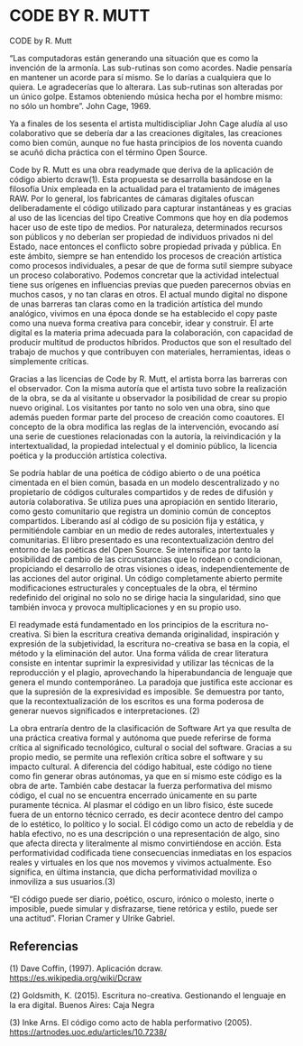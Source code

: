 # CODE BY R. MUTT
CODE by R. Mutt


“Las computadoras están generando una situación que es como la invención de la armonía. Las sub-rutinas son como acordes. Nadie pensaría en mantener un acorde para sí mismo. Se lo darías a cualquiera que lo quiera. Le agradecerías que lo alterara. Las sub-rutinas son alteradas por un único golpe. Estamos obteniendo música hecha por el hombre mismo: no sólo un hombre”. John Cage, 1969.

Ya a finales de los sesenta el artista multidiscipliar John Cage aludía al uso colaborativo que se debería dar a las creaciones digitales, las creaciones como bien común, aunque no fue hasta principios de los noventa cuando se acuñó dicha práctica con el término Open Source. 

Code by R. Mutt es una obra readymade que deriva de la aplicación de código abierto dcraw(1). Esta propuesta se desarrolla basándose en la filosofía Unix empleada en la actualidad para el tratamiento de imágenes RAW. Por lo general, los fabricantes de cámaras digitales ofuscan deliberadamente el código utilizado para capturar instantáneas y es gracias al uso de las licencias del tipo Creative Commons que hoy en día podemos hacer uso de este tipo de medios. Por naturaleza, determinados recursos son públicos y no deberían ser propiedad de individuos privados ni del Estado, nace entonces el conflicto sobre propiedad privada y pública.
En este ámbito, siempre se han entendido los procesos de creación artística como procesos individuales, a pesar de que de forma sutil siempre subyace un proceso colaborativo. Podemos concretar que la actividad intelectual tiene sus orígenes en influencias previas que pueden parecernos obvias en muchos casos, y no tan claras en otros. El actual mundo digital no dispone de unas barreras tan claras como en la tradición artística del mundo analógico, vivimos en una época donde se ha establecido el copy paste como una nueva forma creativa para concebir, idear y construir. El arte digital es la materia prima adecuada para la colaboración, con capacidad de producir multitud de productos híbridos. Productos que son el resultado del trabajo de muchos y que contribuyen con materiales, herramientas, ideas o simplemente críticas.

Gracias a las licencias de Code by R. Mutt, el artista borra las barreras con el observador. Con la misma autoría que el artista tuvo sobre la realización de la obra, se da al visitante u observador la posibilidad de crear su propio nuevo original. Los visitantes por tanto no solo ven una obra, sino que además pueden formar parte del proceso de creación como coautores. 
El concepto de la obra modifica las reglas de la intervención, evocando así una serie de cuestiones relacionadas con la autoría, la reivindicación y la intertextualidad, la propiedad intelectual y el dominio público, la licencia poética y la producción artística colectiva.

Se podría hablar de una poética de código abierto o de una poética cimentada en el bien común, basada en un modelo descentralizado y no propietario de códigos culturales compartidos y de redes de difusión y autoría colaborativa. Se utiliza pues una apropiación en sentido literario, como gesto comunitario que registra un dominio común de conceptos compartidos. Liberando así al código de su posición fija y estática, y permitiéndole cambiar en un medio de redes autorales, intertextuales y comunitarias. 
El libro presentado es una recontextualización dentro del entorno de las poéticas del Open Source. Se intensifica por tanto la posibilidad de cambio de las circunstancias que lo rodean o condicionan, propiciando el desarrollo de otras visiones o ideas, independientemente de las acciones del autor original. Un código completamente abierto permite modificaciones estructurales y conceptuales de la obra, el término redefinido del original no solo no se dirige hacia la singularidad, sino que también invoca y provoca multiplicaciones y en su propio uso. 

El readymade está fundamentado en los principios de la escritura no-creativa. Si bien la escritura creativa demanda originalidad, inspiración y expresión de la subjetividad, la escritura no-creativa se basa en la copia, el método y la eliminación del autor. Una forma válida de crear literatura consiste en intentar suprimir la expresividad y utilizar las técnicas de la reproducción y el plagio, aprovechando la hiperabundancia de lenguaje que genera el mundo contemporáneo. La paradoja que justifica este accionar es que la supresión de la expresividad es imposible. Se demuestra por tanto, que la recontextualización de los escritos es una forma poderosa de generar nuevos significados e interpretaciones. (2)

La obra entraría dentro de la clasificación de Software Art ya que resulta de una práctica creativa formal y autónoma que puede referirse de forma crítica al significado tecnológico, cultural o social del software. Gracias a su propio medio, se permite una reflexión crítica sobre el software y su impacto cultural. A diferencia del código habitual, este código no tiene como fin generar obras autónomas, ya que en sí mismo este código es la obra de arte. También cabe destacar la fuerza performativa del mismo código, el cual no se encuentra encerrado únicamente en su parte puramente técnica. 
Al plasmar el código en un libro físico, éste sucede fuera de un entorno técnico cerrado, es decir acontece dentro del campo de lo estético, lo político y lo social. El código como un acto de rebeldía y de habla efectivo, no es una descripción o una representación de algo, sino que afecta directa y literalmente al mismo convirtiéndose en acción. Esta performatividad codificada tiene consecuencias inmediatas en los espacios reales y virtuales en los que nos movemos y vivimos actualmente. Eso significa, en última instancia, que dicha performatividad moviliza o inmoviliza a sus usuarios.(3)

“El código puede ser diario, poético, oscuro, irónico o molesto, inerte o imposible, puede simular y disfrazarse, tiene retórica y estilo, puede ser una actitud”. Florian Cramer y Ulrike Gabriel.


Referencias
--------------
(1) Dave Coffin, (1997). Aplicación dcraw. https://es.wikipedia.org/wiki/Dcraw

(2) Goldsmith, K. (2015). Escritura no-creativa. Gestionando el lenguaje en la era digital. Buenos Aires: Caja Negra

(3) Inke Arns. El código como acto de habla performativo (2005). https://artnodes.uoc.edu/articles/10.7238/ 
